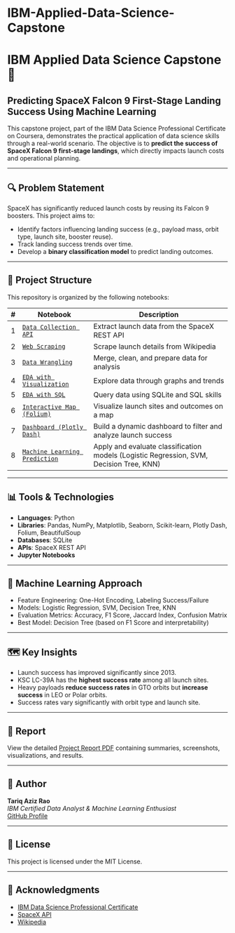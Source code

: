 # IBM-Applied-Data-Science-Capstone

# IBM Applied Data Science Capstone 🚀

## Predicting SpaceX Falcon 9 First-Stage Landing Success Using Machine Learning

This capstone project, part of the IBM Data Science Professional Certificate on Coursera, demonstrates the practical application of data science skills through a real-world scenario. The objective is to **predict the success of SpaceX Falcon 9 first-stage landings**, which directly impacts launch costs and operational planning.

---

## 🔍 Problem Statement

SpaceX has significantly reduced launch costs by reusing its Falcon 9 boosters. This project aims to:
- Identify factors influencing landing success (e.g., payload mass, orbit type, launch site, booster reuse).
- Track landing success trends over time.
- Develop a **binary classification model** to predict landing outcomes.

---

## 📂 Project Structure

This repository is organized by the following notebooks:

| # | Notebook | Description |
|--|----------|-------------|
| 1 | [`Data Collection API`](./1.%20Data%20Collection%20-jupyter-labs-spacex-data-collection-api.ipynb) | Extract launch data from the SpaceX REST API |
| 2 | [`Web Scraping`](./2.%20Web%20Scrapping%20-%20jupyter-labs-webscraping.ipynb) | Scrape launch details from Wikipedia |
| 3 | [`Data Wrangling`](./3.%20Data%20Wrangling%20-labs-jupyter-spacex-Data%20wrangling.ipynb) | Merge, clean, and prepare data for analysis |
| 4 | [`EDA with Visualization`](./4.EDA%20with%20data%20visualization%20-edadataviz.ipynb) | Explore data through graphs and trends |
| 5 | [`EDA with SQL`](./5.%20EDA%20with%20SQL%20-%20jupyter-labs-eda-sql-coursera_sqllite.ipynb) | Query data using SQLite and SQL skills |
| 6 | [`Interactive Map (Folium)`](./6.%20Interactive%20Visual%20Analytics%20with%20Folium%20-lab_jupyter_launch_site_location.ipynb) | Visualize launch sites and outcomes on a map |
| 7 | [`Dashboard (Plotly Dash)`](./7.%20Machine%20Learning%20Prediction%20-%20SpaceX_Machine%20Learning%20Prediction_Part_5.ipynb) | Build a dynamic dashboard to filter and analyze launch success |
| 8 | [`Machine Learning Prediction`](./7.%20Machine%20Learning%20Prediction%20-%20SpaceX_Machine%20Learning%20Prediction_Part_5.ipynb) | Apply and evaluate classification models (Logistic Regression, SVM, Decision Tree, KNN) |

---

## 📊 Tools & Technologies

- **Languages**: Python  
- **Libraries**: Pandas, NumPy, Matplotlib, Seaborn, Scikit-learn, Plotly Dash, Folium, BeautifulSoup  
- **Databases**: SQLite  
- **APIs**: SpaceX REST API  
- **Jupyter Notebooks**

---

## 🤖 Machine Learning Approach

- Feature Engineering: One-Hot Encoding, Labeling Success/Failure  
- Models: Logistic Regression, SVM, Decision Tree, KNN  
- Evaluation Metrics: Accuracy, F1 Score, Jaccard Index, Confusion Matrix  
- Best Model: Decision Tree (based on F1 Score and interpretability)

---

## 🗺️ Key Insights

- Launch success has improved significantly since 2013.
- KSC LC-39A has the **highest success rate** among all launch sites.
- Heavy payloads **reduce success rates** in GTO orbits but **increase success** in LEO or Polar orbits.
- Success rates vary significantly with orbit type and launch site.

---

## 📎 Report

View the detailed [Project Report PDF](./ds-capstone-template-coursera.pdf) containing summaries, screenshots, visualizations, and results.

---

## 📌 Author

**Tariq Aziz Rao**  
*IBM Certified Data Analyst & Machine Learning Enthusiast*  
[GitHub Profile](https://github.com/tariqazizrao)

---

## 📜 License

This project is licensed under the MIT License.

---

## 🙌 Acknowledgments

- [IBM Data Science Professional Certificate](https://www.coursera.org/professional-certificates/ibm-data-science)
- [SpaceX API](https://github.com/r-spacex/SpaceX-API)
- [Wikipedia](https://en.wikipedia.org/wiki/List_of_Falcon_9_and_Falcon_Heavy_launches)

